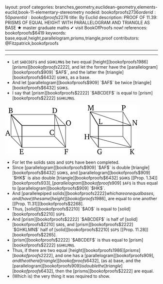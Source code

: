 layout: proof
categories: branches,geometry,euclidean-geometry,elements-euclid,book-11-elementary-stereometry
nodeid: bookofproofs$2736
orderid: 50
parentid: bookofproofs$2276
title: By Euclid
description: PROOF OF 11.39: PRISMS OF EQUAL HEIGHT WITH PARALLELOGRAM AND TRIANGLE AS BASE &#9733; master graduate maths &#10004; visit BookOfProofs now!
references: bookofproofs$6419
keywords: base,equal,height,parallelogram,prisms,triangle,proof
contributors: @Fitzpatrick,bookofproofs


---


---



* Let `$ABCDEF$` and `$GHKLMN$` be two equal [height][bookofproofs$1986] [prisms][bookofproofs$2222], and let the former have the [parallelogram][bookofproofs$909] `$AF$`, and the latter the [triangle][bookofproofs$6432] `$GHK$`, as a base.
* And let [parallelogram][bookofproofs$909] `$AF$` be twice [triangle][bookofproofs$6432] `$GHK$`.
* I say that [prism][bookofproofs$2222] `$ABCDEF$` is equal to [prism][bookofproofs$2222] `$GHKLMN$`.

![fig39e](https://github.com/bookofproofs/bookofproofs.github.io/blob/main/_sources/_assets/images/euclid/Book11/fig39e.png?raw=true)

* For let the solids `$AO$` and `$GP$` have been completed.
* Since [parallelogram][bookofproofs$909] `$AF$` is double [triangle][bookofproofs$6432] `$GHK$`, and [parallelogram][bookofproofs$909] `$HK$` is also double [triangle][bookofproofs$6432] `$GHK$` [[Prop. 1.34]][bookofproofs$933], [parallelogram][bookofproofs$909] `$AF$` is thus equal to [parallelogram][bookofproofs$909] `$HK$`.
* And [parallelepiped solids][bookofproofs$2222] which are on equal bases, and (have) the same [height][bookofproofs$1986], are equal to one another [[Prop. 11.31]][bookofproofs$2268].
* Thus, [solid][bookofproofs$2210] `$AO$` is equal to [solid][bookofproofs$2210] `$GP$`.
* And [prism][bookofproofs$2222] `$ABCDEF$` is half of [solid][bookofproofs$2210] `$AO$`, and [prism][bookofproofs$2222] `$GHKLMN$` half of [solid][bookofproofs$2210] `$GP$` [[Prop. 11.28]][bookofproofs$2265].
* [prism][bookofproofs$2222] `$ABCDEF$` is thus equal to [prism][bookofproofs$2222] `$GHKLMN$`.
* Thus, if there are two equal [height][bookofproofs$1986] [prisms][bookofproofs$2222], and one has a [parallelogram][bookofproofs$909], and the other a [triangle][bookofproofs$6432], (as a) base, and the [parallelogram][bookofproofs$909] is double the [triangle][bookofproofs$6432], then the [prisms][bookofproofs$2222] are equal.
* (Which is) the very thing it was required to show.
